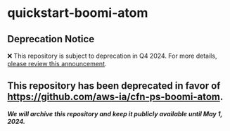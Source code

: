 # quickstart-boomi-atom 
## Deprecation Notice

:x: This repository is subject to deprecation in Q4 2024. For more details, [please review this announcement](https://github.com/aws-ia/.announcements/issues/1). 

## This repository has been deprecated in favor of https://github.com/aws-ia/cfn-ps-boomi-atom. 
***We will archive this repository and keep it publicly available until May 1, 2024.***
